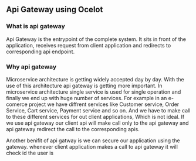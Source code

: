 ## Api Gateway using Ocelot

### What is api gateway

Api Gateway is the entrypoint of the complete system. It sits in front of the application, receives request from client application and redirects to corresponding api endpoint.

### Why api gateway

Microservice architecture is getting widely accepted day by day. With the use of this architecture api gateway is getting more important. In microservice architecture single service is used for single operation and finally we end up with huge number of services. For example in an e-comerce project we have diffrent services like Customer service, Order Service, Cart service, Payment service and so on. And we have to make call to these different services for out client applications, Which is not ideal. If we use api gateway our client api will make call only to the api gateway and api gateway redirect the call to the corresponding apis.

Another benifit of api gatway is we can secure our application using the gateway. whenever client application makes a call to api gateway it will check id the user is 